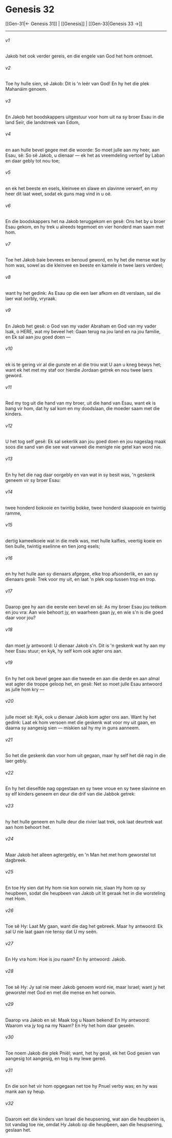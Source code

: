 # Genesis 32

[[Gen-31|← Genesis 31]] | [[Genesis]] | [[Gen-33|Genesis 33 →]]
***

###### v1
Jakob het ook verder gereis, en die engele van God het hom ontmoet. 
###### v2
Toe hy hulle sien, sê Jakob: Dit is 'n leër van God! En hy het die plek Mahanáim genoem. 
###### v3
En Jakob het boodskappers uitgestuur voor hom uit na sy broer Esau in die land Seïr, die landstreek van Edom, 
###### v4
en aan hulle bevel gegee met die woorde: So moet julle aan my heer, aan Esau, sê: So sê Jakob, u dienaar — ek het as vreemdeling vertoef by Laban en daar gebly tot nou toe; 
###### v5
en ek het beeste en esels, kleinvee en slawe en slavinne verwerf, en my heer dit laat weet, sodat ek guns mag vind in u oë. 
###### v6
En die boodskappers het na Jakob teruggekom en gesê: Ons het by u broer Esau gekom, en hy trek u alreeds tegemoet en vier honderd man saam met hom. 
###### v7
Toe het Jakob baie bevrees en benoud geword, en hy het die mense wat by hom was, sowel as die kleinvee en beeste en kamele in twee laers verdeel; 
###### v8
want hy het gedink: As Esau op die een laer afkom en dit verslaan, sal die laer wat oorbly, vryraak. 
###### v9
En Jakob het gesê: o God van my vader Abraham en God van my vader Isak, o HERE, wat my beveel het: Gaan terug na jou land en na jou familie, en Ek sal aan jou goed doen — 
###### v10
ek is te gering vir al die gunste en al die trou wat U aan u kneg bewys het; want ek het met my staf oor hierdie Jordaan getrek en nou twee laers geword. 
###### v11
Red my tog uit die hand van my broer, uit die hand van Esau, want ek is bang vir hom, dat hy sal kom en my doodslaan, die moeder saam met die kinders. 
###### v12
U het tog self gesê: Ek sal sekerlik aan jou goed doen en jou nageslag maak soos die sand van die see wat vanweë die menigte nie getel kan word nie. 
###### v13
En hy het die nag daar oorgebly en van wat in sy besit was, 'n geskenk geneem vir sy broer Esau: 
###### v14
twee honderd bokooie en twintig bokke, twee honderd skaapooie en twintig ramme, 
###### v15
dertig kameelkoeie wat in die melk was, met hulle kalfies, veertig koeie en tien bulle, twintig eselinne en tien jong esels; 
###### v16
en hy het hulle aan sy dienaars afgegee, elke trop afsonderlik, en aan sy dienaars gesê: Trek voor my uit, en laat 'n plek oop tussen trop en trop. 
###### v17
Daarop gee hy aan die eerste een bevel en sê: As my broer Esau jou teëkom en jou vra: Aan wie behoort jy, en waarheen gaan jy, en wie s'n is die goed daar voor jou? 
###### v18
dan moet jy antwoord: U dienaar Jakob s'n. Dit is 'n geskenk wat hy aan my heer Esau stuur; en kyk, hy self kom ook agter ons aan. 
###### v19
En hy het ook bevel gegee aan die tweede en aan die derde en aan almal wat agter die troppe geloop het, en gesê: Net so moet julle Esau antwoord as julle hom kry — 
###### v20
julle moet sê: Kyk, ook u dienaar Jakob kom agter ons aan. Want hy het gedink: Laat ek hom versoen met die geskenk wat voor my uit gaan, en daarna sy aangesig sien — miskien sal hy my in guns aanneem. 
###### v21
So het die geskenk dan voor hom uit gegaan, maar hy self het dié nag in die laer gebly. 
###### v22
En hy het dieselfde nag opgestaan en sy twee vroue en sy twee slavinne en sy elf kinders geneem en deur die drif van die Jabbok getrek: 
###### v23
hy het hulle geneem en hulle deur die rivier laat trek, ook laat deurtrek wat aan hom behoort het. 
###### v24
Maar Jakob het alleen agtergebly, en 'n Man het met hom geworstel tot dagbreek. 
###### v25
En toe Hy sien dat Hy hom nie kon oorwin nie, slaan Hy hom op sy heupbeen, sodat die heupbeen van Jakob uit lit geraak het in die worsteling met Hom. 
###### v26
Toe sê Hy: Laat My gaan, want die dag het gebreek. Maar hy antwoord: Ek sal U nie laat gaan nie tensy dat U my seën. 
###### v27
En Hy vra hom: Hoe is jou naam? En hy antwoord: Jakob. 
###### v28
Toe sê Hy: Jy sal nie meer Jakob genoem word nie, maar Israel; want jy het geworstel met God en met die mense en het oorwin. 
###### v29
Daarop vra Jakob en sê: Maak tog u Naam bekend! En Hy antwoord: Waarom vra jy tog na my Naam? En Hy het hom daar geseën. 
###### v30
Toe noem Jakob die plek Pniël; want, het hy gesê, ek het God gesien van aangesig tot aangesig, en tog is my lewe gered. 
###### v31
En die son het vir hom opgegaan net toe hy Pnuel verby was; en hy was mank aan sy heup. 
###### v32
Daarom eet die kinders van Israel die heupsening, wat aan die heupbeen is, tot vandag toe nie, omdat Hy Jakob op die heupbeen, aan die heupsening, geslaan het. 
